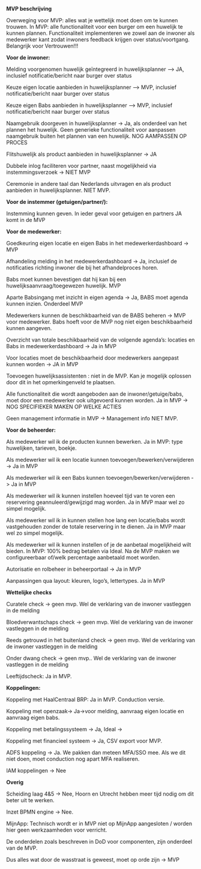 **MVP beschrijving**

Overweging voor MVP: alles wat je wettelijk moet doen om te kunnen trouwen.
In MVP: alle functionaliteit voor een burger om een huwelijk te kunnen plannen. 
Functionaliteit implementeren we zowel aan de inwoner als medewerker kant zodat inwoners feedback krijgen over status/voortgang. Belangrijk voor Vertrouwen!!!

**Voor de inwoner:**

Melding voorgenomen huwelijk geïntegreerd in huwelijksplanner --> JA, inclusief notificatie/bericht naar burger over status

Keuze eigen locatie aanbieden in huwelijksplanner --> MVP, inclusief notificatie/bericht naar burger over status

Keuze eigen Babs aanbieden in huwelijksplanner --> MVP, inclusief notificatie/bericht naar burger over status

Naamgebruik doorgeven in huwelijksplanner -> Ja, als onderdeel van het plannen het huwelijk. Geen generieke functionaliteit voor aanpassen naamgebruik buiten het plannen van een huwelijk. NOG AAMPASSEN OP PROCES


Flitshuwelijk als product aanbieden in huwelijksplanner -> JA

Dubbele inlog faciliteren voor partner, naast mogelijkheid via instemmingsverzoek -> NIET MVP

Ceremonie in andere taal dan Nederlands uitvragen en als product aanbieden in huwelijksplanner. 
NIET MVP.

**Voor de instemmer (getuigen/partner/):**

Instemming kunnen geven. In ieder geval voor getuigen en partners JA komt in de MVP

**Voor de medewerker:**

Goedkeuring eigen locatie en eigen Babs in het medewerkerdashboard -> MVP

Afhandeling melding in het medewerkerdashboard -> Ja, inclusief de notificaties richting inwoner die bij het afhandelproces horen.

Babs moet kunnen bevestigen dat hij kan bij een huwelijksaanvraag/toegewezen huwelijk. MVP

Aparte Babsingang met inzicht in eigen agenda -> Ja, BABS moet agenda kunnen inzien. Onderdeel MVP

Medewerkers kunnen de beschikbaarheid van de BABS beheren -> MVP voor medewerker.
Babs hoeft voor de MVP nog niet eigen beschikbaarheid kunnen aangeven.

Overzicht van totale beschikbaarheid van de volgende agenda’s: locaties en Babs in medewerkerdashboard -> Ja in MVP

Voor locaties moet de beschikbaarheid door medewerkers aangepast kunnen worden -> JA in MVP

Toevoegen huwelijksassistenten : niet in de MVP. Kan je mogelijk oplossen door dit in het opmerkingenveld te plaatsen.

Alle functionaliteit die wordt aangeboden aan de inwoner/getuige/babs, moet door een medewerker ook uitgevoerd kunnen worden. Ja in MVP -> NOG SPECIFIEKER MAKEN OP WELKE ACTIES

Geen management informatie in MVP -> Management info NIET MVP.

**Voor de beheerder:**

Als medewerker wil ik de producten kunnen bewerken. Ja in MVP: type huwelijken, tarieven, boekje.

Als medewerker wil ik een locatie kunnen toevoegen/bewerken/verwijderen -> Ja in MVP

Als medewerker wil ik een Babs kunnen toevoegen/bewerken/verwijderen -> Ja in MVP

Als medewerker wil ik kunnen instellen hoeveel tijd van te voren een reservering geannuleerd/gewijzigd mag worden. Ja in MVP maar wel zo simpel mogelijk. 

Als medewerker wil ik in kunnen stellen hoe lang een locatie/babs wordt vastgehouden zonder de totale reservering in te dienen. Ja in MVP maar wel zo simpel mogelijk. 

Als medewerker wil ik kunnen instellen of je de aanbetaal mogelijkheid wilt bieden. In MVP: 100% bedrag betalen via Ideal. Na de MVP maken we configureerbaar of/welk percentage aanbetaald moet worden.

Autorisatie en rolbeheer in beheerportaal -> Ja in MVP

Aanpassingen qua layout: kleuren, logo’s, lettertypes. Ja in MVP

**Wettelijke checks**

Curatele check -> geen mvp. Wel de verklaring van de inwoner vastleggen in de melding

Bloedverwantschaps check -> geen mvp. Wel de verklaring van de inwoner vastleggen in de melding

Reeds getrouwd in het buitenland check -> geen mvp. Wel de verklaring van de inwoner vastleggen in de melding

Onder dwang check -> geen mvp.. Wel de verklaring van de inwoner vastleggen in de melding

Leeftijdscheck: Ja in MVP. 

**Koppelingen:**

Koppeling met HaalCentraal BRP: Ja in MVP. Conduction versie.

Koppeling met openzaak-> Ja->voor melding, aanvraag eigen locatie en aanvraag eigen babs.

Koppeling met betalingssysteem -> Ja, Ideal -> 

Koppeling met financieel systeem -> Ja, CSV export voor MVP.

ADFS koppeling -> Ja. We pakken dan meteen MFA/SSO mee. Als we dit niet doen, moet conduction nog apart MFA realiseren.

IAM koppelingen -> Nee

**Overig**

Scheiding laag 4&5 -> Nee, Hoorn en Utrecht hebben meer tijd nodig om dit beter uit te werken.

Inzet BPMN engine -> Nee.

MijnApp: Technisch wordt er in MVP niet op MijnApp aangesloten / worden hier geen werkzaamheden voor verricht. 

De onderdelen zoals beschreven in DoD voor componenten, zijn onderdeel van de MVP.

Dus alles wat door de wasstraat is geweest, moet op orde zijn -> MVP 

